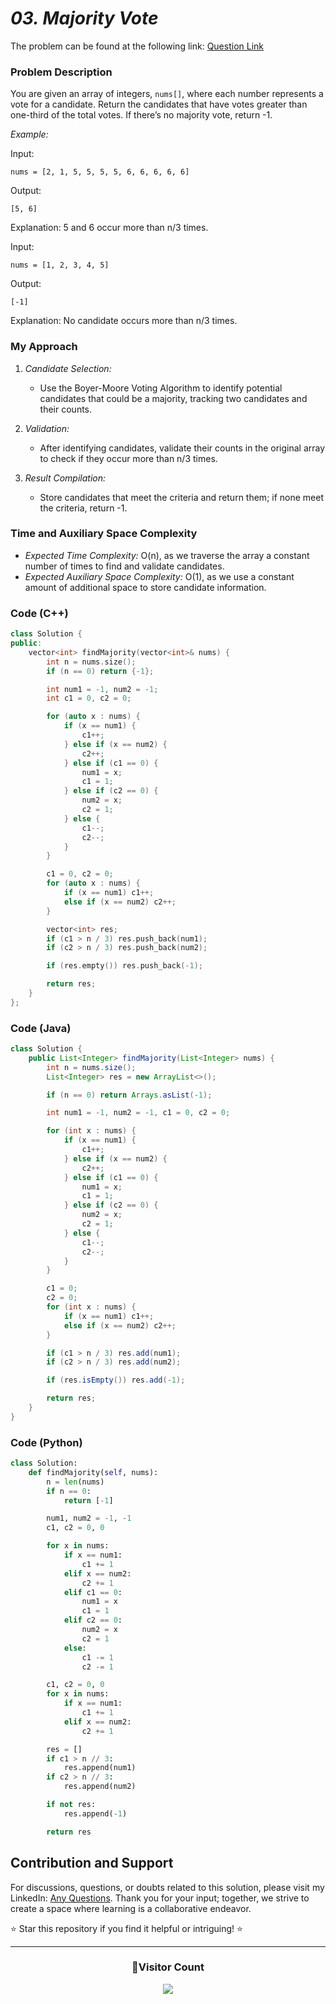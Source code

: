 # _03. Majority Vote_

The problem can be found at the following link: [Question Link](https://www.geeksforgeeks.org/problems/majority-vote/1)

### Problem Description

You are given an array of integers, `nums[]`, where each number represents a vote for a candidate. Return the candidates that have votes greater than one-third of the total votes. If there’s no majority vote, return -1.

_Example:_

Input:

```plaintext
nums = [2, 1, 5, 5, 5, 5, 6, 6, 6, 6, 6]
```

Output:

```plaintext
[5, 6]
```

Explanation: 5 and 6 occur more than n/3 times.

Input:

```plaintext
nums = [1, 2, 3, 4, 5]
```

Output:

```plaintext
[-1]
```

Explanation: No candidate occurs more than n/3 times.

### My Approach

1. _Candidate Selection:_
   - Use the Boyer-Moore Voting Algorithm to identify potential candidates that could be a majority, tracking two candidates and their counts.
2. _Validation:_

   - After identifying candidates, validate their counts in the original array to check if they occur more than n/3 times.

3. _Result Compilation:_
   - Store candidates that meet the criteria and return them; if none meet the criteria, return -1.

### Time and Auxiliary Space Complexity

- _Expected Time Complexity:_ O(n), as we traverse the array a constant number of times to find and validate candidates.
- _Expected Auxiliary Space Complexity:_ O(1), as we use a constant amount of additional space to store candidate information.

### Code (C++)

```cpp
class Solution {
public:
    vector<int> findMajority(vector<int>& nums) {
        int n = nums.size();
        if (n == 0) return {-1};

        int num1 = -1, num2 = -1;
        int c1 = 0, c2 = 0;

        for (auto x : nums) {
            if (x == num1) {
                c1++;
            } else if (x == num2) {
                c2++;
            } else if (c1 == 0) {
                num1 = x;
                c1 = 1;
            } else if (c2 == 0) {
                num2 = x;
                c2 = 1;
            } else {
                c1--;
                c2--;
            }
        }

        c1 = 0, c2 = 0;
        for (auto x : nums) {
            if (x == num1) c1++;
            else if (x == num2) c2++;
        }

        vector<int> res;
        if (c1 > n / 3) res.push_back(num1);
        if (c2 > n / 3) res.push_back(num2);

        if (res.empty()) res.push_back(-1);

        return res;
    }
};
```

### Code (Java)

```java
class Solution {
    public List<Integer> findMajority(List<Integer> nums) {
        int n = nums.size();
        List<Integer> res = new ArrayList<>();

        if (n == 0) return Arrays.asList(-1);

        int num1 = -1, num2 = -1, c1 = 0, c2 = 0;

        for (int x : nums) {
            if (x == num1) {
                c1++;
            } else if (x == num2) {
                c2++;
            } else if (c1 == 0) {
                num1 = x;
                c1 = 1;
            } else if (c2 == 0) {
                num2 = x;
                c2 = 1;
            } else {
                c1--;
                c2--;
            }
        }

        c1 = 0;
        c2 = 0;
        for (int x : nums) {
            if (x == num1) c1++;
            else if (x == num2) c2++;
        }

        if (c1 > n / 3) res.add(num1);
        if (c2 > n / 3) res.add(num2);

        if (res.isEmpty()) res.add(-1);

        return res;
    }
}
```

### Code (Python)

```python
class Solution:
    def findMajority(self, nums):
        n = len(nums)
        if n == 0:
            return [-1]

        num1, num2 = -1, -1
        c1, c2 = 0, 0

        for x in nums:
            if x == num1:
                c1 += 1
            elif x == num2:
                c2 += 1
            elif c1 == 0:
                num1 = x
                c1 = 1
            elif c2 == 0:
                num2 = x
                c2 = 1
            else:
                c1 -= 1
                c2 -= 1

        c1, c2 = 0, 0
        for x in nums:
            if x == num1:
                c1 += 1
            elif x == num2:
                c2 += 1

        res = []
        if c1 > n // 3:
            res.append(num1)
        if c2 > n // 3:
            res.append(num2)

        if not res:
            res.append(-1)

        return res
```

## Contribution and Support

For discussions, questions, or doubts related to this solution, please visit my LinkedIn: [Any Questions](https://www.linkedin.com/in/patel-hetkumar-sandipbhai-8b110525a/). Thank you for your input; together, we strive to create a space where learning is a collaborative endeavor.

⭐ Star this repository if you find it helpful or intriguing! ⭐

---

<div align=center>
  <h3><b>📍Visitor Count</b></h3>
</div>

<p align="center">   
  <img src="https://visitor-badge.laobi.icu/badge?page_id=Hunterdii.GeeksforGeeks-POTD" />  
</p>

